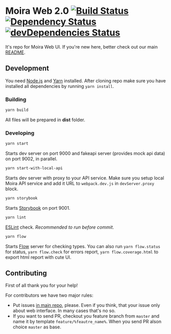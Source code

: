 # Moira Web 2.0 [![Build Status](https://travis-ci.org/moira-alert/web2.0.svg?branch=master)](https://travis-ci.org/moira-alert/web2.0) [![Dependency Status](https://david-dm.org/moira-alert/web2.0.svg)](https://david-dm.org/moira-alert/web2.0) [![devDependencies Status](https://david-dm.org/moira-alert/web2.0/dev-status.svg)](https://david-dm.org/moira-alert/web2.0?type=dev)

It's repo for Moira Web UI. If you're new here, better check out our main [README](https://github.com/moira-alert/moira/blob/master/README.md).

## Development

You need [Node.js](https://nodejs.org) and [Yarn](https://yarnpkg.com) installed. After cloning repo make sure you have installed all dependencies by running `yarn install`.

### Building

```bash
yarn build
```

All files will be prepared in **dist** folder.

### Developing

```bash
yarn start
```

Starts dev server on port 9000 and fakeapi server (provides mock api data) on port 9002, in parallel.

```bash
yarn start-with-local-api
```

Starts dev server with proxy to your API service. Make sure you setup local Moira API service and add it URL to `webpack.dev.js` in `devServer.proxy` block.

```bash
yarn storybook
```

Starts [Storybook](https://storybook.js.org) on port 9001.

```bash
yarn lint
```

[ESLint](https://eslint.org) check. _Recommended to run before commit_.

```bash
yarn flow
```

Starts [Flow](https://flow.org) server for checking types. You can also run `yarn flow.status` for status, `yarn flow.check` for errors report, `yarn flow.coverage.html` to export html report with cute UI.

## Contributing

First of all thank you for your help!

For contributors we have two major rules:

- Put issues [in main repo](https://github.com/moira-alert/moira/issues), please. Even if you think, that your issue only about web interface. In many cases that's no so.
- If you want to send PR, checkout you feature branch from `master` and name it by template `feature/%feautre_name%`. When you send PR alson choice `master` as base.
